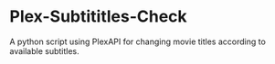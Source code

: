 # Plex-Subtititles-Check
A python script using PlexAPI for changing movie titles according to available subtitles.
